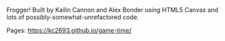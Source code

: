 Frogger! Built by Kailin Cannon and Alex Bonder using HTML5 Canvas and lots of possibly-somewhat-unrefactored code.

Pages: https://kc2693.github.io/game-time/
